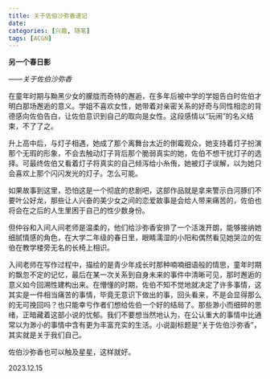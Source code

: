 ```yaml
---
title: 关于佐伯沙弥香速记
date: 
categories: [兴趣, 随笔]
tags: [ACGN]
---
```


**另一个春日影**

*——关于佐伯沙弥香*

在童年时期与黝黑少女的朦胧而奇特的邂逅，在多年后被中学的学姐告白时佐伯才明白那场邂逅的意义。学姐不喜欢女性，她带着对亲密关系的好奇与同性相恋的背德感向佐伯告白，让佐伯意识到自己的取向是女性。这段感情以“玩闹”的名义结束，不了了之。

升上高中后，与灯子相遇，她成了那个离舞台太近的倒霉观众，她支持着灯子扮演那个无瑕的形象，不会去触动灯子背后那个脆弱真实的她，佐伯不想干扰灯子的选择。可最终佐伯又看着灯子将真实的自己倾泻给小糸侑，她被灯子误解，以为她只会喜欢上那个闪闪发光的灯子。怎么可能。

如果故事到这里，恐怕这是一个彻底的悲剧吧，这部作品就是拿来警示白河豚们不要叶公好龙，那些让人兴奋的美少女之间的恋爱故事是会给人带来痛苦的，佐伯也将会在之后的人生里困于自己的性少数身份。

但仲谷和入间人间老师是温柔的，他们给沙弥香安排了一个活泼开朗，能够接纳她细腻情感的角色，在大学二年级的春日里，眼睛濡湿的小阳和偶然看见她哭泣的佐伯在教学楼旁无名的长椅上相识。

入间老师在写作过程中，描绘的是青少年成长时那种喃喃细语般的情思，童年时期的飘忽不定的记忆，最后在某一次关系到自身未来的事件中清晰可见，那时邂逅的意义如今回溯性建构出来。在懵懂的时期，佐伯不知不觉地就决定了许多事情，这其实是一件相当痛苦的事情，毕竟无意识下做出的事，回头看来，不是会显得那么的无可挽回吗？也只能幸亏作者们想给佐伯一个好的结局了。那些渺小而细碎的思绪，正暗藏着这部小说的忧郁。我们不要想当然地认为，在公认重大的事情中比通常以为渺小的事情中含有更为丰富充实的生活。小说副标题是“关于佐伯沙弥香”，其实就是关于我们自己。

佐伯沙弥香也可以触及星星，这样就好。

2023.12.15